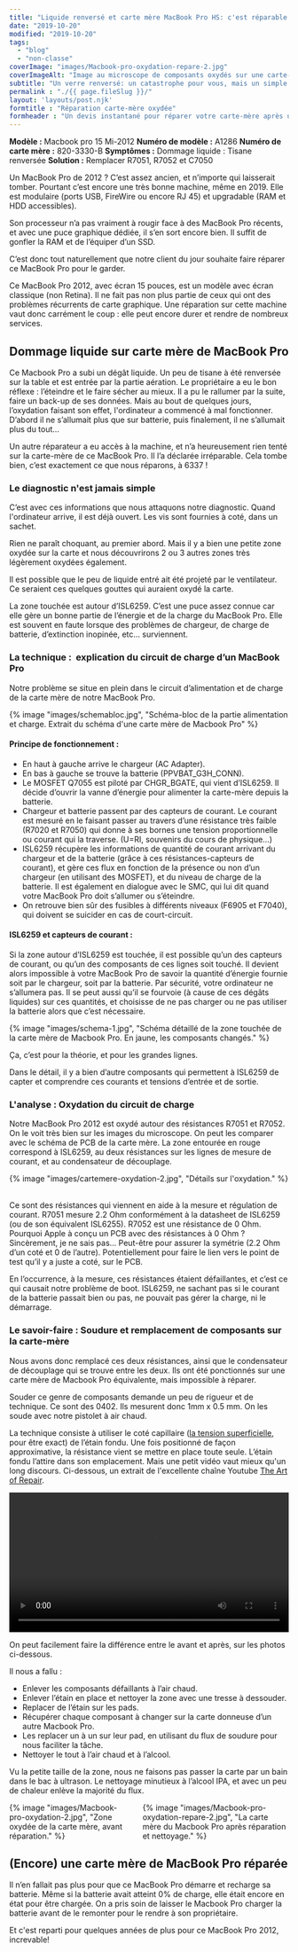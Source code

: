```yaml
---
title: "Liquide renversé et carte mère MacBook Pro HS: c'est réparable ?"
date: "2019-10-20"
modified: "2019-10-20"
tags:  
  - "blog"
  - "non-classe"
coverImage: "images/Macbook-pro-oxydation-repare-2.jpg"
coverImageAlt: "Image au microscope de composants oxydés sur une carte-mère"
subtitle: "Un verre renversé: un catastrophe pour vous, mais un simple cas d'école pour nous. Eclaircissement sur les réflexes à voir et les réparations qui s'imposent."
permalink : "./{{ page.fileSlug }}/"
layout: 'layouts/post.njk'
formtitle : "Réparation carte-mère oxydée"
formheader : "Un devis instantané pour réparer votre carte-mère après une soirée arrosée. Envoi, réparation, retour et garantie incluses !"
---
```


**Modèle :** Macbook pro 15 Mi-2012 **Numéro de modèle :** A1286 **Numéro de carte mère :** 820-3330-B **Symptômes :** Dommage liquide : Tisane renversée **Solution :** Remplacer R7051, R7052 et C7050

Un MacBook Pro de 2012 ? C’est assez ancien, et n’importe qui laisserait tomber. Pourtant c’est encore une très bonne machine, même en 2019. Elle est modulaire (ports USB, FireWire ou encore RJ 45) et upgradable (RAM et HDD accessibles).

Son processeur n’a pas vraiment à rougir face à des MacBook Pro récents, et avec une puce graphique dédiée, il s’en sort encore bien. Il suffit de gonfler la RAM et de l’équiper d’un SSD.

C’est donc tout naturellement que notre client du jour souhaite faire réparer ce MacBook Pro pour le garder.

Ce MacBook Pro 2012, avec écran 15 pouces, est un modèle avec écran classique (non Retina). Il ne fait pas non plus partie de ceux qui ont des problèmes récurrents de carte graphique. Une réparation sur cette machine vaut donc carrément le coup : elle peut encore durer et rendre de nombreux services.

## Dommage liquide sur carte mère de MacBook Pro

Ce Macbook Pro a subi un dégât liquide. Un peu de tisane à été renversée sur la table et est entrée par la partie aération. Le propriétaire a eu le bon réflexe : l’éteindre et le faire sécher au mieux. Il a pu le rallumer par la suite, faire un back-up de ses données. Mais au bout de quelques jours, l’oxydation faisant son effet, l'ordinateur a commencé à mal fonctionner. D’abord il ne s’allumait plus que sur batterie, puis finalement, il ne s’allumait plus du tout...

Un autre réparateur a eu accès à la machine, et n’a heureusement rien tenté sur la carte-mère de ce MacBook Pro. Il l’a déclarée irréparable. Cela tombe bien, c’est exactement ce que nous réparons, à 6337 !

### Le diagnostic n'est jamais simple

C’est avec ces informations que nous attaquons notre diagnostic. Quand l'ordinateur arrive, il est déjà ouvert. Les vis sont fournies à coté, dans un sachet.

Rien ne paraît choquant, au premier abord. Mais il y a bien une petite zone oxydée sur la carte et nous découvrirons 2 ou 3 autres zones très légèrement oxydées également.

Il est possible que le peu de liquide entré ait été projeté par le ventilateur. Ce seraient ces quelques gouttes qui auraient oxydé la carte.

La zone touchée est autour d’ISL6259. C’est une puce assez connue car elle gère un bonne partie de l’énergie et de la charge du MacBook Pro. Elle est souvent en faute lorsque des problèmes de chargeur, de charge de batterie, d’extinction inopinée, etc… surviennent.

### La technique :  explication du circuit de charge d’un MacBook Pro

Notre problème se situe en plein dans le circuit d’alimentation et de charge de la carte mère de notre MacBook Pro.

{% image "images/schemabloc.jpg", "Schéma-bloc de la partie alimentation et charge. Extrait du schéma d'une carte mère de Macbook Pro" %}

#### Principe de fonctionnement :

- En haut à gauche arrive le chargeur (AC Adapter).
- En bas à gauche se trouve la batterie (PPVBAT\_G3H\_CONN).
- Le MOSFET Q7055 est piloté par CHGR\_BGATE, qui vient d’ISL6259. Il décide d’ouvrir la vanne d’énergie pour alimenter la carte-mère depuis la batterie.
- Chargeur et batterie passent par des capteurs de courant. Le courant est mesuré en le faisant passer au travers d’une résistance très faible (R7020 et R7050) qui donne à ses bornes une tension proportionnelle ou courant qui la traverse. (U=RI, souvenirs du cours de physique…)
- ISL6259 récupère les informations de quantité de courant arrivant du chargeur et de la batterie (grâce à ces résistances-capteurs de courant), et gère ces flux en fonction de la présence ou non d’un chargeur (en utilisant des MOSFET), et du niveau de charge de la batterie. Il est également en dialogue avec le SMC, qui lui dit quand votre MacBook Pro doit s’allumer ou s’éteindre.
- On retrouve bien sûr des fusibles à différents niveaux (F6905 et F7040), qui doivent se suicider en cas de court-circuit.

#### ISL6259 et capteurs de courant :

Si la zone autour d’ISL6259 est touchée, il est possible qu’un des capteurs de courant, ou qu’un des composants de ces lignes soit touché. Il devient alors impossible à votre MacBook Pro de savoir la quantité d’énergie fournie soit par le chargeur, soit par la batterie. Par sécurité, votre ordinateur ne s’allumera pas. Il se peut aussi qu’il se fourvoie (à cause de ces dégâts liquides) sur ces quantités, et choisisse de ne pas charger ou ne pas utiliser la batterie alors que c’est nécessaire.

{% image "images/schema-1.jpg", "Schéma détaillé de la zone touchée de la carte mère de Macbook Pro. En jaune, les composants changés." %}


Ça, c’est pour la théorie, et pour les grandes lignes.

Dans le détail, il y a bien d’autre composants qui permettent à ISL6259 de capter et comprendre ces courants et tensions d’entrée et de sortie.

### L'analyse : Oxydation du circuit de charge

Notre MacBook Pro 2012 est oxydé autour des résistances R7051 et R7052. On le voit très bien sur les images du microscope. On peut les comparer avec le schéma de PCB de la carte mère. La zone entourée en rouge correspond à ISL6259, au deux résistances sur les lignes de mesure de courant, et au condensateur de découplage.

{% image "images/cartemere-oxydation-2.jpg", "Détails sur l'oxydation." %}
 

Ce sont des résistances qui viennent en aide à la mesure et régulation de courant. R7051 mesure 2.2 Ohm conformément à la datasheet de ISL6259 (ou de son équivalent ISL6255). R7052 est une résistance de 0 Ohm. Pourquoi Apple à conçu un PCB avec des résistances à 0 Ohm ? Sincèrement, je ne sais pas… Peut-être pour assurer la symétrie (2.2 Ohm d’un coté et 0 de l’autre). Potentiellement pour faire le lien vers le point de test qu’il y a juste a coté, sur le PCB.

En l’occurrence, à la mesure, ces résistances étaient défaillantes, et c’est ce qui causait notre problème de boot. ISL6259, ne sachant pas si le courant de la batterie passait bien ou pas, ne pouvait pas gérer la charge, ni le démarrage.

### Le savoir-faire : Soudure et remplacement de composants sur la carte-mère

Nous avons donc remplacé ces deux résistances, ainsi que le condensateur de découplage qui se trouve entre les deux. Ils ont été ponctionnés sur une carte mère de Macbook Pro équivalente, mais impossible à réparer.

Souder ce genre de composants demande un peu de rigueur et de technique. Ce sont des 0402. Ils mesurent donc 1mm x 0.5 mm. On les soude avec notre pistolet à air chaud.

La technique consiste à utiliser le coté capillaire ([la tension superficielle](https://fr.wikipedia.org/wiki/Tension_superficielle), pour être exact) de l’étain fondu. Une fois positionné de façon approximative, la résistance vient se mettre en place toute seule. L’étain fondu l’attire dans son emplacement. Mais une petit vidéo vaut mieux qu'un long discours. Ci-dessous, un extrait de l'excellente chaîne Youtube [The Art of Repair](https://www.youtube.com/channel/UCG8Y3ARZq5s-FyasBOGNrnQ).


<div class="columns is-centered">
  <div class="column is-half">
    <video controls width="100%">
      <source src="../images/giphy-artofrepair.mp4" type="video/mp4">
      Sorry, your browser doesn't support embedded videos.
    </video>
  </div>
</div>

On peut facilement faire la différence entre le avant et après, sur les photos ci-dessous.

Il nous a fallu :

- Enlever les composants défaillants à l’air chaud.
- Enlever l’étain en place et nettoyer la zone avec une tresse à dessouder.
- Replacer de l’étain sur les pads.
- Récupérer chaque composant à changer sur la carte donneuse d’un autre Macbook Pro.
- Les replacer un à un sur leur pad, en utilisant du flux de soudure pour nous faciliter la tâche.
- Nettoyer le tout à l’air chaud et à l’alcool.

Vu la petite taille de la zone, nous ne faisons pas passer la carte par un bain dans le bac à ultrason. Le nettoyage minutieux à l’alcool IPA, et avec un peu de chaleur enlève la majorité du flux.

<div class="columns is-centered">
  <div class="column is-half">
    {% image "images/Macbook-pro-oxydation-2.jpg", "Zone oxydée de la carte mère, avant réparation." %}
  </div>
  <div class="column is-half">
    {% image "images/Macbook-pro-oxydation-repare-2.jpg", "La carte mère du Macbook Pro après réparation et nettoyage." %}
  </div>
</div>

## (Encore) une carte mère de MacBook Pro réparée

Il n’en fallait pas plus pour que ce MacBook Pro démarre et recharge sa batterie. Même si la batterie avait atteint 0% de charge, elle était encore en état pour être chargée. On a pris soin de laisser le Macbook Pro charger la batterie avant de le remonter pour le rendre à son propriétaire.

Et c'est reparti pour quelques années de plus pour ce MacBook Pro 2012, increvable!
